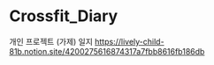 # Crossfit_Diary
개인 프로젝트 (가제)
일지 https://lively-child-81b.notion.site/4200275616874317a7fbb8616fb186db
